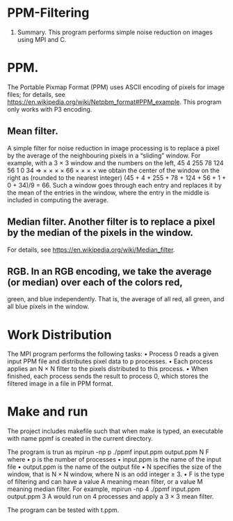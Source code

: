 # PPM-Filtering

1.  Summary. This program performs simple noise reduction on images using MPI and C.

# PPM. 
The Portable Pixmap Format (PPM) uses ASCII encoding of pixels for image files; for
details, see https://en.wikipedia.org/wiki/Netpbm_format#PPM_example. This program only works with P3 encoding.
## Mean filter. 
A simple filter for noise reduction in image processing is to replace a pixel by
the average of the neighbouring pixels in a “sliding” window. For example, with a 3 × 3 window
and the numbers on the left,
45 4 255
78 124 56
1 0 34
⇒
× × ×
× 66 ×
× × ×
we obtain the center of the window on the right as (rounded to the nearest integer)
(45 + 4 + 255 + 78 + 124 + 56 + 1 + 0 + 34)/9 = 66.
Such a window goes through each entry and replaces it by the mean of the entries in the window,
where the entry in the middle is included in computing the average.
## Median filter. Another filter is to replace a pixel by the median of the pixels in the window.
For details, see https://en.wikipedia.org/wiki/Median_filter.
## RGB. In an RGB encoding, we take the average (or median) over each of the colors red,
green, and blue independently. That is, the average of all red, all green, and all blue pixels in the
window.

# Work Distribution
The MPI program performs the following tasks:
• Process 0 reads a given input PPM file and distributes pixel data to p processes.
• Each process applies an N × N filter to the pixels distributed to this process.
• When finished, each process sends the result to process 0, which stores the filtered image in
a file in PPM format.

# Make and run

The project includes makefile such that when make is typed, an executable with name ppmf is
created in the current directory.

The program is trun as
mpirun -np p ./ppmf input.ppm output.ppm N F
where
• p is the number of processes
• input.ppm is the name of the input file
• output.ppm is the name of the output file
• N specifies the size of the window, that is N × N window, where N is an odd integer ≥ 3.
• F is the type of filtering and can have a value A meaning mean filter, or a value M meaning
median filter.
For example,
mpirun -np 4 ./ppmf input.ppm output.ppm 3 A
would run on 4 processes and apply a 3 × 3 mean filter.

The program can be tested with t.ppm.
